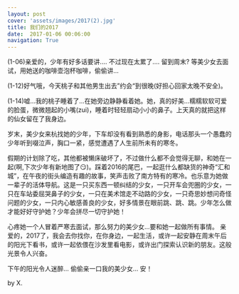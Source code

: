```yaml
---
layout: post
cover: 'assets/images/2017(2).jpg'
title: 我们的2017
date:  2017-01-06 00:06:00
navigation: True
---
```


(1-06)亲爱的，少年有好多话要讲.... 不过现在太累了.... 留到周末? 等美少女去面试，用她送的咖啡壶泡杯咖啡，偷偷讲...

(1-12)好气哦，今天桃子和其他男生出去”约会“到很晚(好担心回家太晚不安全)。

(1-14)嘘...我的桃子睡着了...在她旁边静静看着她。她，真的好美...糯糯软软可爱的脸蛋，微微翘起的小嘴(zui)，睡着时轻轻扇动小小的鼻子。上天真的就把这样的仙女留在了我身边。

岁末，美少女来杭找她的少年，下车却没有看到熟悉的身影，电话那头一个愚蠢的少年听到啜泣声，胸口一紧，感觉遭遇了人生前所未有的寒冬。

假期的计划除了吃，其他都被懒床破坏了，不过做什么都不会觉得无聊，和她在一起(啊,下次少年有新地图了😏)。踩着2016的尾巴，一起逛什么都缺货的神奇“汇和城”，在午夜的街头编造有趣的故事，笑声击败了南方特有的寒冷。也乐意为她做一辈子的活体导航。这是一只买东西一顿纠结的少女，一只开车会兜圈的少女，一只在车站委屈哭鼻子的少女，一只在美术馆走不动路的少女，一只奇思妙想问奇怪问题的少女，一只内心敏感善良的少女，好多情景在眼前跳、跳、跳。少年怎么做才能好好守护她？少年会拼尽一切守护她！

心疼她一个人冒着严寒去面试，那么努力的美少女...要和她一起做所有事情。 亲爱的，2017了，我会去你找你，在你身边，一起生活，或许一起安静在周末午后的阳光下看书，或许一起依偎在沙发里看电影，或许出门探索认识新的朋友。这般光景令人兴奋。

下午的阳光令人迷醉... 偷偷亲一口我的美少女... 安！

by X.

